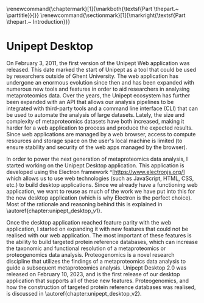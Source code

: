 \renewcommand{\chaptermark}[1]{\markboth{\textsf{Part \thepart.~ \parttitle}}{}}
\renewcommand{\sectionmark}[1]{\markright{\textsf{Part \thepart.~ Introduction}}}

# Unipept Desktop

On February 3, 2011, the first version of the Unipept Web application was released.
This date marked the start of Unipept as a tool that could be used by researchers outside of Ghent University.
The web application has undergone an enormous evolution since then and has been expanded with numerous new tools and features in order to aid researchers in analysing metaproteomics data.
Over the years, the Unipept ecosystem has further been expanded with an API that allows our analysis pipelines to be integrated with third-party tools and a command line interface (CLI) that can be used to automate the analysis of large datasets.
Lately, the size and complexity of metaproteomics datasets have both increased, making it harder for a web application to process and produce the expected results.
Since web applications are managed by a web browser, access to compute resources and storage space on the user's local machine is limited (to ensure stability and security of the web apps managed by the browser).

In order to power the next generation of metaproteomics data analysis, I started working on the Unipept Desktop application.
This application is developed using the Electron framework ^[https://www.electronjs.org/] which allows us to use web technologies (such as JavaScript, HTML, CSS, etc.) to build desktop applications.
Since we already have a functioning web application, we want to reuse as much of the work we have put into this for the new desktop application (which is why Electron is the perfect choice).
Most of the rationale and reasoning behind this is explained in \autoref{chapter:unipept_desktop_v1}.

Once the desktop application reached feature parity with the web application, I started on expanding it with new features that could not be realised with our web application.
The most important of these features is the ability to build targeted protein reference databases, which can increase the taxonomic and functional resolution of a metaproteomics or proteogenomics data analysis.
Proteogenomics is a novel research discipline that utilizes the findings of a metaproteomics data analysis to guide a subsequent metaproteomics analysis.
Unipept Desktop 2.0 was released on February 10, 2023, and is the first release of our desktop application that supports all of these new features.
Proteogenomics, and how the construction of targeted protein reference databases was realised, is discussed in \autoref{chapter:unipept_desktop_v2}.
